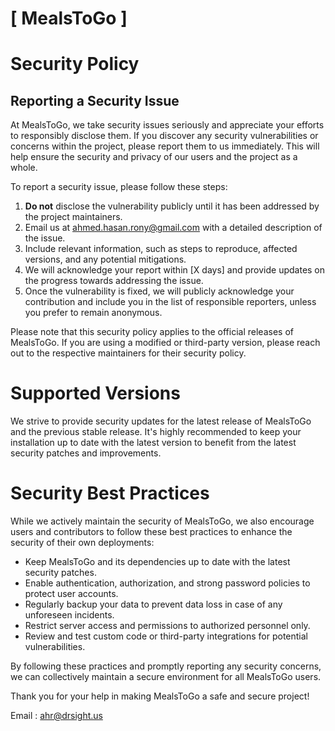 # [ MealsToGo ]

# Security Policy

## Reporting a Security Issue

At MealsToGo, we take security issues seriously and appreciate your efforts to responsibly disclose them. If you discover any security vulnerabilities or concerns within the project, please report them to us immediately. This will help ensure the security and privacy of our users and the project as a whole.

To report a security issue, please follow these steps:

1. **Do not** disclose the vulnerability publicly until it has been addressed by the project maintainers.
2. Email us at [ahmed.hasan.rony@gmail.com](mailto:ahmed.hasan.rony@gmail.com) with a detailed description of the issue.
3. Include relevant information, such as steps to reproduce, affected versions, and any potential mitigations.
4. We will acknowledge your report within [X days] and provide updates on the progress towards addressing the issue.
5. Once the vulnerability is fixed, we will publicly acknowledge your contribution and include you in the list of responsible reporters, unless you prefer to remain anonymous.

Please note that this security policy applies to the official releases of MealsToGo. If you are using a modified or third-party version, please reach out to the respective maintainers for their security policy.

# Supported Versions

We strive to provide security updates for the latest release of MealsToGo and the previous stable release. It's highly recommended to keep your installation up to date with the latest version to benefit from the latest security patches and improvements.

# Security Best Practices

While we actively maintain the security of MealsToGo, we also encourage users and contributors to follow these best practices to enhance the security of their own deployments:

- Keep MealsToGo and its dependencies up to date with the latest security patches.
- Enable authentication, authorization, and strong password policies to protect user accounts.
- Regularly backup your data to prevent data loss in case of any unforeseen incidents.
- Restrict server access and permissions to authorized personnel only.
- Review and test custom code or third-party integrations for potential vulnerabilities.

By following these practices and promptly reporting any security concerns, we can collectively maintain a secure environment for all MealsToGo users.

Thank you for your help in making MealsToGo a safe and secure project!

Email : [ahr@drsight.us](mailto:ahr@drsight.us)



